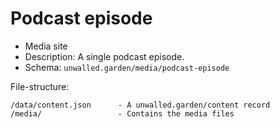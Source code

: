 # Podcast episode

 - Media site
 - Description: A single podcast episode.
 - Schema: `unwalled.garden/media/podcast-episode`

File-structure:

```
/data/content.json      - A unwalled.garden/content record
/media/                 - Contains the media files
```